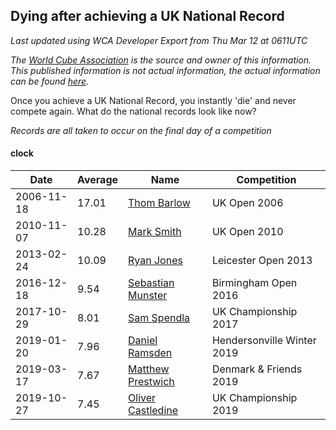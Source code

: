 ## Dying after achieving a UK National Record 

*Last updated using WCA Developer Export from Thu Mar 12 at 0611UTC*

*The [World Cube Association](https://www.worldcubeassociation.org) is the source and owner of this information. This published information is not actual information, the actual information can be found [here](https://www.worldcubeassociation.org/results).*

Once you achieve a UK National Record, you instantly 'die' and never compete again. What do the national records look like now?

*Records are all taken to occur on the final day of a competition*

#### clock

|Date|Average|Name|Competition|  
|--|--|--|--|  
|2006-11-18|17.01|[Thom Barlow](https://www.worldcubeassociation.org/persons/2006BARL01)|UK Open 2006|  
|2010-11-07|10.28|[Mark Smith](https://www.worldcubeassociation.org/persons/2009SMIT06)|UK Open 2010|  
|2013-02-24|10.09|[Ryan Jones](https://www.worldcubeassociation.org/persons/2012JONE03)|Leicester Open 2013|  
|2016-12-18|9.54|[Sebastian Munster](https://www.worldcubeassociation.org/persons/2016MUNS02)|Birmingham Open 2016|  
|2017-10-29|8.01|[Sam Spendla](https://www.worldcubeassociation.org/persons/2015SPEN01)|UK Championship 2017|  
|2019-01-20|7.96|[Daniel Ramsden](https://www.worldcubeassociation.org/persons/2017RAMS02)|Hendersonville Winter 2019|  
|2019-03-17|7.67|[Matthew Prestwich](https://www.worldcubeassociation.org/persons/2016PRES04)|Denmark & Friends 2019|  
|2019-10-27|7.45|[Oliver Castledine](https://www.worldcubeassociation.org/persons/2018CAST08)|UK Championship 2019|  
